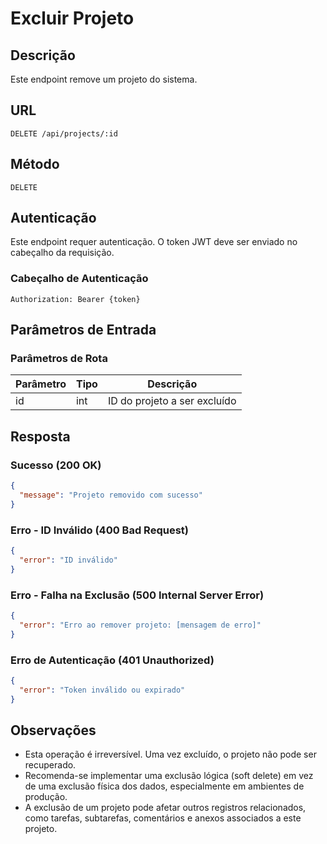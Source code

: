# Excluir Projeto

## Descrição
Este endpoint remove um projeto do sistema.

## URL
```
DELETE /api/projects/:id
```

## Método
`DELETE`

## Autenticação
Este endpoint requer autenticação. O token JWT deve ser enviado no cabeçalho da requisição.

### Cabeçalho de Autenticação
```
Authorization: Bearer {token}
```

## Parâmetros de Entrada
### Parâmetros de Rota
| Parâmetro | Tipo | Descrição |
|-----------|------|-----------|
| id        | int  | ID do projeto a ser excluído |

## Resposta
### Sucesso (200 OK)
```json
{
  "message": "Projeto removido com sucesso"
}
```

### Erro - ID Inválido (400 Bad Request)
```json
{
  "error": "ID inválido"
}
```

### Erro - Falha na Exclusão (500 Internal Server Error)
```json
{
  "error": "Erro ao remover projeto: [mensagem de erro]"
}
```

### Erro de Autenticação (401 Unauthorized)
```json
{
  "error": "Token inválido ou expirado"
}
```

## Observações
- Esta operação é irreversível. Uma vez excluído, o projeto não pode ser recuperado.
- Recomenda-se implementar uma exclusão lógica (soft delete) em vez de uma exclusão física dos dados, especialmente em ambientes de produção.
- A exclusão de um projeto pode afetar outros registros relacionados, como tarefas, subtarefas, comentários e anexos associados a este projeto.

